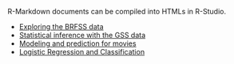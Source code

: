 R-Markdown documents can be compiled into HTMLs in R-Studio.

- [Exploring the BRFSS data](https://nbviewer.jupyter.org/github/neo-mashiro/eMarkup/blob/master/R%20Markdown/brfss_eda.html)
- [Statistical inference with the GSS data](https://nbviewer.jupyter.org/github/neo-mashiro/DOC/blob/master/R%20Markdown/gss_inference.html)
- [Modeling and prediction for movies](https://nbviewer.jupyter.org/github/neo-mashiro/DOC/blob/master/R%20Markdown/multiple_linear_regression.html)
- [Logistic Regression and Classification](https://nbviewer.jupyter.org/github/neo-mashiro/DOC/blob/master/R%20Markdown/logistic_mle_classification.html)
